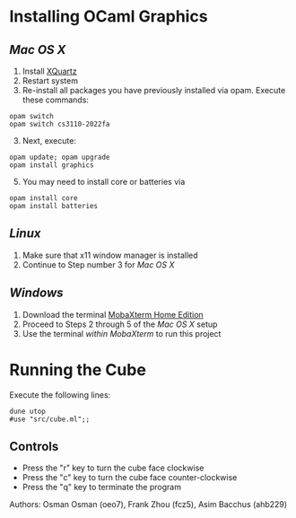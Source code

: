# **Installing OCaml Graphics**
## *Mac OS X*
1. Install [XQuartz](https://www.xquartz.org/)
2. Restart system
3. Re-install all packages you have previously installed via opam. Execute these commands:
```
opam switch
opam switch cs3110-2022fa
```
3. Next, execute:
```
opam update; opam upgrade
opam install graphics
```
5. You may need to install core or batteries via 
```
opam install core
opam install batteries
```

## *Linux*
1. Make sure that x11 window manager is installed
2. Continue to Step number 3 for *Mac OS X*

## *Windows*
1. Download the terminal [MobaXterm Home Edition](https://mobaxterm.mobatek.net/download.html)
2. Proceed to Steps 2 through 5 of the *Mac OS X* setup
3. Use the terminal *within MobaXterm* to run this project

# **Running the Cube**
Execute the following lines:
```
dune utop
#use "src/cube.ml";;
```
## **Controls**
- Press the "r" key to turn the cube face clockwise
- Press the "c" key to turn the cube face counter-clockwise
- Press the "q" key to terminate the program

Authors: Osman Osman (oeo7), Frank Zhou (fcz5), Asim Bacchus (ahb229)
